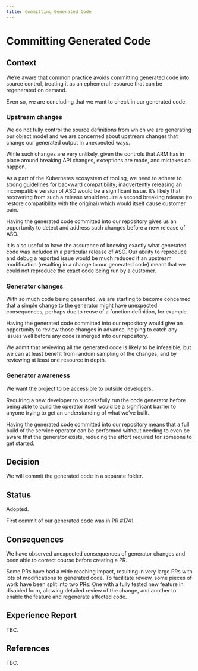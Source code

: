 ```yaml
---
title: Committing Generated Code
---
```

# Committing Generated Code

## Context

We’re aware that common practice avoids committing generated code into source control, treating it as an ephemeral resource that can be regenerated on demand.

Even so, we are concluding that we want to check in our generated code.

### Upstream changes

We do not fully control the source definitions from which we are generating our object model and we are concerned about upstream changes that change our generated output in unexpected ways.

While such changes are very unlikely, given the controls that ARM has in place around breaking API changes, exceptions are made, and mistakes do happen.

As a part of the Kubernetes ecosystem of tooling, we need to adhere to strong guidelines for backward compatibility; inadvertently releasing an incompatible version of ASO would be a significant issue. It’s likely that recovering from such a release would require a second breaking release (to restore compatibility with the original) which would itself cause customer pain.

Having the generated code committed into our repository gives us an opportunity to detect and address such changes before a new release of ASO.

It is also useful to have the assurance of knowing exactly what generated code was included in a particular release of ASO. Our ability to reproduce and debug a reported issue would be much reduced if an upstream modification (resulting in a change to our generated code) meant that we could not reproduce the exact code being run by a customer.

### Generator changes

With so much code being generated, we are starting to become concerned that a simple change to the generator might have unexpected consequences, perhaps due to reuse of a function definition, for example.

Having the generated code committed into our repository would give an opportunity to review those changes in advance, helping to catch any issues well before any code is merged into our repository. 

We admit that reviewing all the generated code is likely to be infeasible, but we can at least benefit from random sampling of the changes, and by reviewing at least one resource in depth.

### Generator awareness

We want the project to be accessible to outside developers.

Requiring a new developer to successfully run the code generator before being able to build the operator itself would be a significant barrier to anyone trying to get an understanding of what we’ve built.

Having the generated code committed into our repository means that a full build of the service operator can be performed without needing to even be aware that the generator exists, reducing the effort required for someone to get started.

## Decision

We will commit the generated code in a separate folder.

## Status

Adopted.

First commit of our generated code was in [PR #1741](https://github.com/Azure/azure-service-operator/pull/1741).

## Consequences

We have observed unexpected consequences of generator changes and been able to correct course before creating a PR.

Some PRs have had a wide reaching impact, resulting in very large PRs with lots of modifications to generated code. To facilitate review, some pieces of work have been split into two PRs: One with a fully tested new feature in disabled form, allowing detailed review of the change, and another to enable the feature and regenerate affected code.

## Experience Report

TBC.

## References

TBC.
